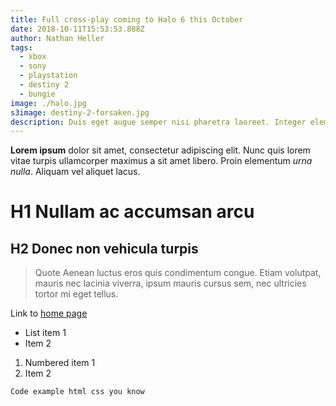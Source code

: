 ```yaml
---
title: Full cross-play coming to Halo 6 this October
date: 2018-10-11T15:53:53.888Z
author: Nathan Heller
tags:
  - xbox
  - sony
  - playstation
  - destiny 2
  - bungie
image: ./halo.jpg
s3image: destiny-2-forsaken.jpg
description: Duis eget augue semper nisi pharetra laoreet. Integer elementum suscipit nulla vitae eleifend. Duis a lectus et justo varius consectetur sed in lorem.
---
```

**Lorem ipsum** dolor sit amet, consectetur adipiscing elit. Nunc quis lorem vitae turpis ullamcorper maximus a sit amet libero. Proin elementum _urna nulla_. Aliquam vel aliquet lacus.

# H1 Nullam ac accumsan arcu

## H2 Donec non vehicula turpis

> Quote Aenean luctus eros quis condimentum congue. Etiam volutpat, mauris nec lacinia viverra, ipsum mauris cursus sem, nec ultricies tortor mi eget tellus.

Link to [home page](https://gamepad.news)

* List item 1
* Item 2

1. Numbered item 1
2. Item 2

`Code example html css you know`
